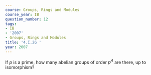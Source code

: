 ```yaml
---
course: Groups, Rings and Modules
course_year: IB
question_number: 12
tags:
- IB
- '2007'
- Groups, Rings and Modules
title: '4.I.2G '
year: 2007
---
```



If $p$ is a prime, how many abelian groups of order $p^{4}$ are there, up to isomorphism?